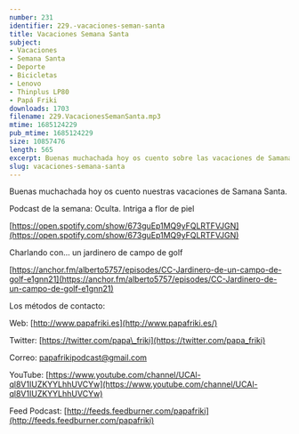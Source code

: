 ```yaml
---
number: 231
identifier: 229.-vacaciones-seman-santa
title: Vacaciones Semana Santa
subject:
- Vacaciones
- Semana Santa
- Deporte
- Bicicletas
- Lenovo
- Thinplus LP80
- Papá Friki
downloads: 1703
filename: 229.VacacionesSemanSanta.mp3
mtime: 1685124229
pub_mtime: 1685124229
size: 10857476
length: 565
excerpt: Buenas muchachada hoy os cuento sobre las vacaciones de Samana Santa de 2022
slug: vacaciones-semana-santa
---
```

Buenas muchachada hoy os cuento nuestras vacaciones de Samana Santa.

Podcast de la semana: Oculta. Intriga a flor de piel

[https://open.spotify.com/show/673guEp1MQ9yFQLRTFVJGN](https://open.spotify.com/show/673guEp1MQ9yFQLRTFVJGN)

Charlando con... un jardinero de campo de golf

[https://anchor.fm/alberto5757/episodes/CC-Jardinero-de-un-campo-de-golf-e1gnn21](https://anchor.fm/alberto5757/episodes/CC-Jardinero-de-un-campo-de-golf-e1gnn21)

Los métodos de contacto:

Web: [http://www.papafriki.es](http://www.papafriki.es/)

Twitter: [https://twitter.com/papa\_friki](https://twitter.com/papa_friki)

Correo: [papafrikipodcast@gmail.com](https://archive.org/details/papafrikipodast@gmail.com)

YouTube: [https://www.youtube.com/channel/UCAl-ql8V1IUZKYYLhhUVCYw](https://www.youtube.com/channel/UCAl-ql8V1IUZKYYLhhUVCYw)

Feed Podcast: [http://feeds.feedburner.com/papafriki](http://feeds.feedburner.com/papafriki)